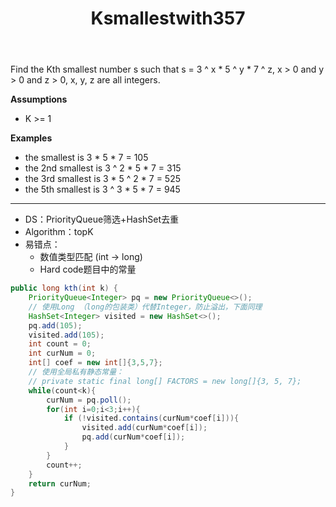 ﻿---
layout: default
title: Ksmallestwith357
narrow: true
---
Find the Kth smallest number s such that s = 3 ^ x * 5 ^ y * 7 ^ z, x > 0 and y > 0 and z > 0, x, y, z are all integers.

**Assumptions**

- K >= 1

**Examples**

- the smallest is 3 * 5 * 7 = 105
- the 2nd smallest is 3 ^ 2 * 5 * 7 = 315
- the 3rd smallest is 3 * 5 ^ 2 * 7 = 525
- the 5th smallest is 3 ^ 3 * 5 * 7 = 945
***
- DS：PriorityQueue筛选+HashSet去重
- Algorithm：topK
- 易错点：
	- 数值类型匹配 (int -> long)
	- Hard code题目中的常量

```java
public long kth(int k) {  
    PriorityQueue<Integer> pq = new PriorityQueue<>();  
    // 使用Long （long的包装类）代替Integer，防止溢出，下面同理
    HashSet<Integer> visited = new HashSet<>();  
    pq.add(105);  
    visited.add(105);  
    int count = 0;  
    int curNum = 0;  
    int[] coef = new int[]{3,5,7};  
    // 使用全局私有静态常量： 
    // private static final long[] FACTORS = new long[]{3, 5, 7};
    while(count<k){  
        curNum = pq.poll();  
        for(int i=0;i<3;i++){  
            if (!visited.contains(curNum*coef[i])){  
                visited.add(curNum*coef[i]);  
                pq.add(curNum*coef[i]);  
            }  
        }  
        count++;  
    }  
    return curNum;  
}
```
